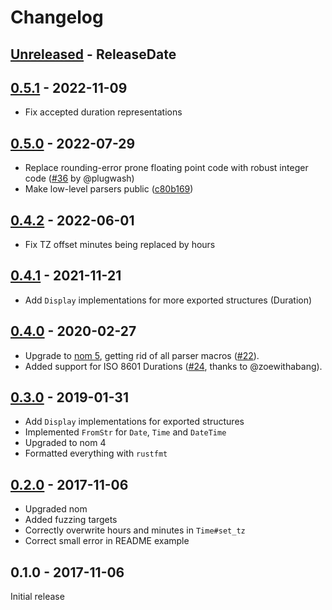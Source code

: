 # Changelog

<!-- next-header -->

## [Unreleased](https://github.com/badboy/iso8601/compare/v0.5.1...main) - ReleaseDate

## [0.5.1](https://github.com/badboy/iso8601/compare/v0.5.0...v0.5.1) - 2022-11-09

* Fix accepted duration representations

## [0.5.0](https://github.com/badboy/iso8601/compare/v0.4.2...v0.5.0) - 2022-07-29

* Replace rounding-error prone floating point code with robust integer code ([#36](https://github.com/badboy/iso8601/pull/36) by @plugwash)
* Make low-level parsers public ([c80b169](https://github.com/badboy/iso8601/commit/c80b169c53716d63e4d56a9c10775a931d6ce0be))

## [0.4.2](https://github.com/badboy/iso8601/compare/v0.4.1...v0.4.2) - 2022-06-01
* Fix TZ offset minutes being replaced by hours

## [0.4.1](https://github.com/badboy/iso8601/compare/v0.4.0...v0.4.1) - 2021-11-21
* Add `Display` implementations for more exported structures (Duration)

## [0.4.0](https://github.com/badboy/iso8601/compare/v0.3.0...v0.4.0) - 2020-02-27

* Upgrade to [nom 5](http://unhandledexpression.com/general/2019/06/17/nom-5-is-here.html), getting rid of all parser macros ([#22](https://github.com/badboy/iso8601/pull/22)).
* Added support for ISO 8601 Durations ([#24](https://github.com/badboy/iso8601/pull/24), thanks to @zoewithabang).

## [0.3.0](https://github.com/badboy/iso8601/compare/v0.2.0...v0.3.0) - 2019-01-31

* Add `Display` implementations for exported structures
* Implemented `FromStr` for `Date`, `Time` and `DateTime`
* Upgraded to nom 4
* Formatted everything with `rustfmt`

## [0.2.0](https://github.com/badboy/iso8601/compare/v0.1.0...v0.2.0) - 2017-11-06

* Upgraded nom
* Added fuzzing targets
* Correctly overwrite hours and minutes in `Time#set_tz`
* Correct small error in README example

## 0.1.0 - 2017-11-06

Initial release
